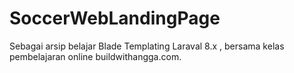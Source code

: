 # SoccerWebLandingPage
Sebagai arsip belajar Blade Templating Laraval 8.x , bersama kelas pembelajaran online buildwithangga.com. 
